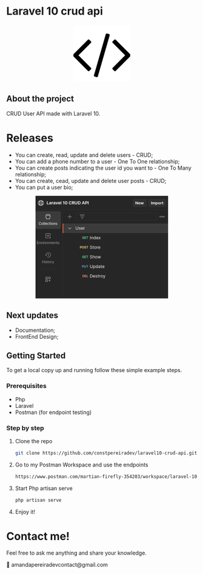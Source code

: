 
# Laravel 10 crud api 
<p align="center">
    <img src="images/api-logo.png" width="150" height="150">
</p>
    
## About the project
CRUD User API made with Laravel 10.


# Releases
* You can create, read, update and delete users - CRUD;
* You can add a phone number to a user - One To One relationship;
* You can create posts indicating the user id you want to - One To Many relationship;
* You can create, cead, update and delete user posts - CRUD;
* You can put a user bio;

<div align="center">
<img src="images/postman.png" alt="Postman" width="350" height="270">
</div>

## Next updates

* Documentation;
* FrontEnd Design;

## Getting Started

To get a local copy up and running follow these simple example steps.

### Prerequisites


* Php
* Laravel
* Postman (for endpoint testing)

### Step by step


1. Clone the repo
   ```sh
   git clone https://github.com/constpereiradev/laravel10-crud-api.git
   ```
2. Go to my Postman Workspace and use the endpoints
   ```sh
   https://www.postman.com/martian-firefly-354203/workspace/laravel-10-crud-api
   ```
3. Start Php artisan serve
   ```sh
   php artisan serve
   ```
4. Enjoy it!


# Contact me!
<p>Feel free to ask me anything and share your knowledge.</p>
📮 amandapereiradevcontact@gmail.com
